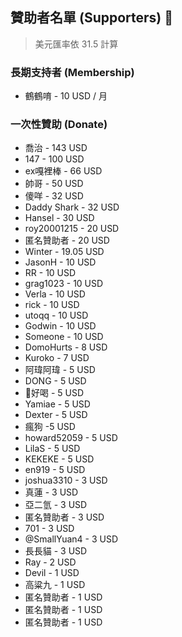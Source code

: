 ## 贊助者名單 (Supporters) 👼

> 美元匯率依 31.5 計算

### 長期支持者 (Membership)

- 鶴鶴唷 - 10 USD / 月

### 一次性贊助 (Donate)

- 喬治 - 143 USD
- 147 - 100 USD
- ex嘎裡棒 - 66 USD
- 帥哥 - 50 USD
- 傻咩 - 32 USD
- Daddy Shark - 32 USD
- Hansel - 30 USD
- roy20001215 - 20 USD
- 匿名贊助者 - 20 USD
- Winter - 19.05 USD
- JasonH - 10 USD
- RR - 10 USD
- grag1023 - 10 USD
- Verla - 10 USD
- rick - 10 USD
- utoqq - 10 USD
- Godwin - 10 USD
- Someone - 10 USD
- DomoHurts - 8 USD
- Kuroko - 7 USD
- 阿瑋阿瑋 - 5 USD
- DONG - 5 USD
- 🧃好喝 - 5 USD
- Yamiae - 5 USD
- Dexter - 5 USD
- 瘋狗 -5 USD
- howard52059 - 5 USD
- LilaS - 5 USD
- KEKEKE - 5 USD
- en919 - 5 USD
- joshua3310 - 3 USD
- 真蓮 - 3 USD
- 亞二氫 - 3 USD
- 匿名贊助者 - 3 USD
- 701 - 3 USD
- @SmallYuan4 - 3 USD
- 長長貓 - 3 USD
- Ray - 2 USD
- Devil - 1 USD
- 高粱九 - 1 USD
- 匿名贊助者 - 1 USD
- 匿名贊助者 - 1 USD
- 匿名贊助者 - 1 USD
